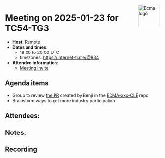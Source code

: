 <img src="https://tc54.org/images/ecma.svg" align="right" height="70" alt="Ecma logo" /> <!-- markdownlint-disable-line MD041 -->

# Meeting on 2025-01-23 for TC54-TG3

- **Host**: Remote
- **Dates and times**:
    - 19:00 to 20:00 UTC
    - timezones: https://internet-ti.me/@834
- **Attendee information**:
  - [Meeting invite](https://calendar.google.com/calendar/event?action=TEMPLATE&tmeid=MGNlbWgwcDdoYWtwbjhvZ[…]4f08c63792f2e654f2a7ebc%40group.calendar.google.com&scp=ALL)

## Agenda items

- Group to review [the PR]([url](https://github.com/Ecma-TC54/tg3/pull/2)) created by Benji in the [ECMA-xxx-CLE](https://github.com/Ecma-TC54/ECMA-xxx-CLE) repo
- Brainstorm ways to get more industry participation

## Attendees:

## Notes:

## Recording
